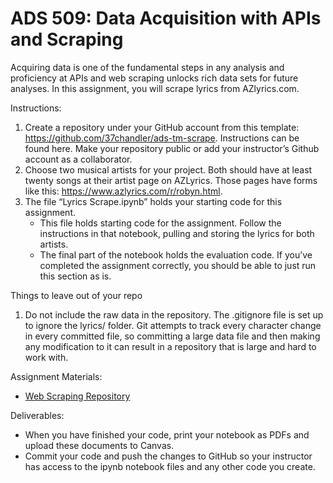 # ADS 509: Data Acquisition with APIs and Scraping

Acquiring data is one of the fundamental steps in any analysis and proficiency at APIs and web scraping unlocks rich data sets for future analyses. In this assignment, you will scrape lyrics from AZlyrics.com.

Instructions:

1. Create a repository under your GitHub account from this template: https://github.com/37chandler/ads-tm-scrape. Instructions can be found here. Make your repository public or add your instructor’s Github account as a collaborator.
2. Choose two musical artists for your project. Both should have at least twenty songs at their artist page on AZLyrics. Those pages have forms like this: https://www.azlyrics.com/r/robyn.html.
3. The file “Lyrics Scrape.ipynb” holds your starting code for this assignment.
   - This file holds starting code for the assignment. Follow the instructions in that notebook, pulling and storing the lyrics for both artists.
   - The final part of the notebook holds the evaluation code. If you’ve completed the assignment correctly, you should be able to just run this section as is.

Things to leave out of your repo

1. Do not include the raw data in the repository. The .gitignore file is set up to ignore the lyrics/ folder. Git attempts to track every character change in every committed file, so committing a large data file and then making any modification to it can result in a repository that is large and hard to work with.

Assignment Materials:

- [Web Scraping Repository](https://github.com/37chandler/ads-tm-scrape)

Deliverables:

- When you have finished your code, print your notebook as PDFs and upload these documents to Canvas.
- Commit your code and push the changes to GitHub so your instructor has access to the ipynb notebook files and any other code you create.
